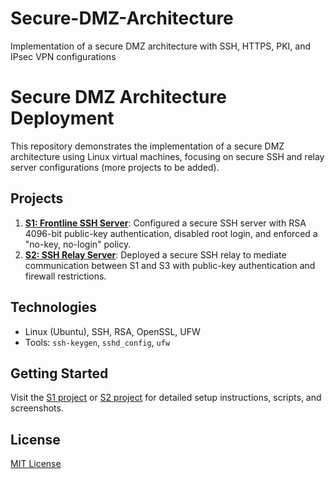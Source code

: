 # Secure-DMZ-Architecture
Implementation of a secure DMZ architecture with SSH, HTTPS, PKI, and IPsec VPN configurations
# Secure DMZ Architecture Deployment

This repository demonstrates the implementation of a secure DMZ architecture using Linux virtual machines, focusing on secure SSH and relay server configurations (more projects to be added).

## Projects
1. **[S1: Frontline SSH Server](s1-ssh-server/)**: Configured a secure SSH server with RSA 4096-bit public-key authentication, disabled root login, and enforced a "no-key, no-login" policy.
2. **[S2: SSH Relay Server](s2-ssh-relay/)**: Deployed a secure SSH relay to mediate communication between S1 and S3 with public-key authentication and firewall restrictions.

## Technologies
- Linux (Ubuntu), SSH, RSA, OpenSSL, UFW
- Tools: `ssh-keygen`, `sshd_config`, `ufw`

## Getting Started
Visit the [S1 project](s1-ssh-server/) or [S2 project](s2-ssh-relay/) for detailed setup instructions, scripts, and screenshots.

## License
[MIT License](LICENSE)

